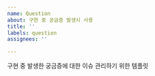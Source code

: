 ```yaml
---
name: Question
about: 구현 중 궁금증 발생시 사용
title: ''
labels: question
assignees: ''

---
```


구현 중 발생한 궁금증에 대한 이슈 관리하기 위한 템플릿
